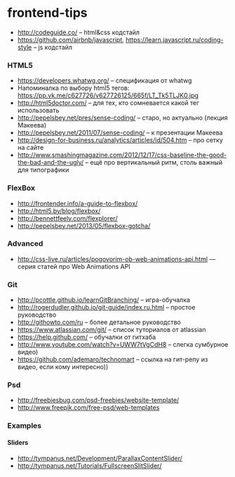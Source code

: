 # frontend-tips

* http://codeguide.co/ – html&css кодстайл
* https://github.com/airbnb/javascript, https://learn.javascript.ru/coding-style – js кодстайл

### HTML5

* https://developers.whatwg.org/ – спецификация от whatwg
* Напоминалка по выбору html5 тегов: https://pp.vk.me/c627726/v627726125/665f/LT_Tk5TLJK0.jpg
* http://html5doctor.com/ – для тех, кто сомневается какой тег использовать
* http://pepelsbey.net/pres/sense-coding/ – старо, но актуально (лекция Макеева)
* http://pepelsbey.net/2011/07/sense-coding/ – к презентации Макеева
* http://design-for-business.ru/analytics/articles/id/504.htm – про сетку на сайте
* http://www.smashingmagazine.com/2012/12/17/css-baseline-the-good-the-bad-and-the-ugly/ – ещё про вертикальный ритм, столь важный для типографики

### FlexBox

* http://frontender.info/a-guide-to-flexbox/
* http://html5.by/blog/flexbox/
* http://bennettfeely.com/flexplorer/
* http://pepelsbey.net/2013/05/flexbox-gotcha/

### Advanced

* http://css-live.ru/articles/pogovorim-ob-web-animations-api.html — серия статей про Web Animations API

### Git

* http://pcottle.github.io/learnGitBranching/ – игра-обучалка
* http://rogerdudler.github.io/git-guide/index.ru.html – простое руководство
* http://githowto.com/ru – более детальное руководство
* https://www.atlassian.com/git/ – список туториалов от atlassian
* https://help.github.com/ – обучалки от гитхаба
* http://www.youtube.com/watch?v=UWW7tVgCdH8 – слегка сумбурное видео)
* https://github.com/ademaro/technomart – ссылка на гит-репу из видео, если кому интересно))

### Psd

* http://freebiesbug.com/psd-freebies/website-template/
* http://www.freepik.com/free-psd/web-templates

### Examples
#### Sliders

* http://tympanus.net/Development/ParallaxContentSlider/
* http://tympanus.net/Tutorials/FullscreenSlitSlider/

